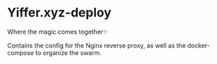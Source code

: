 # Yiffer.xyz-deploy

Where the magic comes together✨

Contains the config for the Nginx reverse proxy, as well as the docker-compose to organize the swarm.
